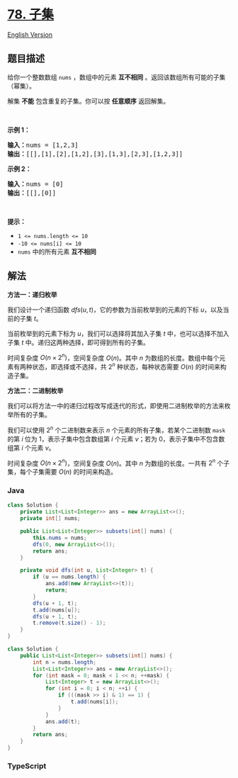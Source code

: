 # [78. 子集](https://leetcode.cn/problems/subsets)

[English Version](/solution/0000-0099/0078.Subsets/README_EN.md)

## 题目描述

<!-- 这里写题目描述 -->

<p>给你一个整数数组 <code>nums</code> ，数组中的元素 <strong>互不相同</strong> 。返回该数组所有可能的子集（幂集）。</p>

<p>解集 <strong>不能</strong> 包含重复的子集。你可以按 <strong>任意顺序</strong> 返回解集。</p>

<p> </p>

<p><strong>示例 1：</strong></p>

<pre>
<strong>输入：</strong>nums = [1,2,3]
<strong>输出：</strong>[[],[1],[2],[1,2],[3],[1,3],[2,3],[1,2,3]]
</pre>

<p><strong>示例 2：</strong></p>

<pre>
<strong>输入：</strong>nums = [0]
<strong>输出：</strong>[[],[0]]
</pre>

<p> </p>

<p><strong>提示：</strong></p>

<ul>
	<li><code>1 <= nums.length <= 10</code></li>
	<li><code>-10 <= nums[i] <= 10</code></li>
	<li><code>nums</code> 中的所有元素 <strong>互不相同</strong></li>
</ul>

## 解法

**方法一：递归枚举**

我们设计一个递归函数 $dfs(u, t)$，它的参数为当前枚举到的元素的下标 $u$，以及当前的子集 $t$。

当前枚举到的元素下标为 $u$，我们可以选择将其加入子集 $t$ 中，也可以选择不加入子集 $t$ 中。递归这两种选择，即可得到所有的子集。

时间复杂度 $O(n\times 2^n)$，空间复杂度 $O(n)$。其中 $n$ 为数组的长度。数组中每个元素有两种状态，即选择或不选择，共 $2^n$ 种状态，每种状态需要 $O(n)$ 的时间来构造子集。

**方法二：二进制枚举**

我们可以将方法一中的递归过程改写成迭代的形式，即使用二进制枚举的方法来枚举所有的子集。

我们可以使用 $2^n$ 个二进制数来表示 $n$ 个元素的所有子集，若某个二进制数 `mask` 的第 $i$ 位为 $1$，表示子集中包含数组第 $i$ 个元素 $v$；若为 $0$，表示子集中不包含数组第 $i$ 个元素 $v$。

时间复杂度 $O(n\times 2^n)$，空间复杂度 $O(n)$。其中 $n$ 为数组的长度。一共有 $2^n$ 个子集，每个子集需要 $O(n)$ 的时间来构造。

### **Java**

```java
class Solution {
    private List<List<Integer>> ans = new ArrayList<>();
    private int[] nums;

    public List<List<Integer>> subsets(int[] nums) {
        this.nums = nums;
        dfs(0, new ArrayList<>());
        return ans;
    }

    private void dfs(int u, List<Integer> t) {
        if (u == nums.length) {
            ans.add(new ArrayList<>(t));
            return;
        }
        dfs(u + 1, t);
        t.add(nums[u]);
        dfs(u + 1, t);
        t.remove(t.size() - 1);
    }
}
```

```java
class Solution {
    public List<List<Integer>> subsets(int[] nums) {
        int n = nums.length;
        List<List<Integer>> ans = new ArrayList<>();
        for (int mask = 0; mask < 1 << n; ++mask) {
            List<Integer> t = new ArrayList<>();
            for (int i = 0; i < n; ++i) {
                if (((mask >> i) & 1) == 1) {
                    t.add(nums[i]);
                }
            }
            ans.add(t);
        }
        return ans;
    }
}
```

### **TypeScript**
